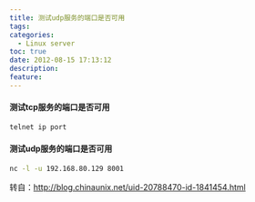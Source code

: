 ```yaml
---
title: 测试udp服务的端口是否可用
tags:
categories:
  - Linux server
toc: true
date: 2012-08-15 17:13:12
description: 
feature:
---
```


#### 测试tcp服务的端口是否可用
``` bash
telnet ip port
```

#### 测试udp服务的端口是否可用
``` bash
nc -l -u 192.168.80.129 8001
```

转自：http://blog.chinaunix.net/uid-20788470-id-1841454.html